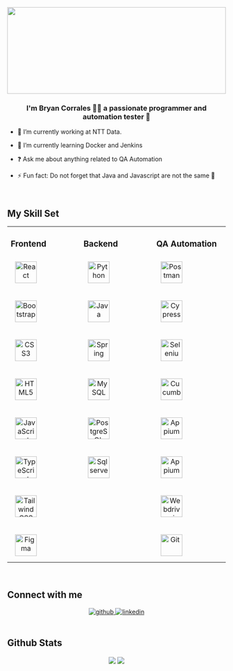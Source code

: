 <div align="center">
<img src="https://rishavanand.github.io/static/images/greetings.gif" align="center" style="width: 100%; height: 200px; object-fit: cover"/>
</div>  


### <div align="center">I'm Bryan Corrales 👨‍💻  a passionate programmer and automation tester 🚀</div>


- 🔭 I’m currently working at NTT Data.


- 🌱 I’m currently learning Docker and Jenkins


- ❓ Ask me about anything related to QA Automation


- ⚡ Fun fact: Do not forget that Java and Javascript are not the same 🤡


<br/>  


## My Skill Set
<table><tr><td valign="top" width="33%">



### Frontend
<div align="center" style="display: flex; flex-wrap: wrap; gap: 20px">  
<a href="https://reactjs.org/" target="_blank"><img style="margin: 10px" src="https://profilinator.rishav.dev/skills-assets/react-original-wordmark.svg" alt="React" height="50" /></a>  
<a href="https://getbootstrap.com/docs/3.4/javascript/" target="_blank"><img style="margin: 10px" src="https://profilinator.rishav.dev/skills-assets/bootstrap-plain.svg" alt="Bootstrap" height="50" /></a>  
<a href="https://www.w3schools.com/css/" target="_blank"><img style="margin: 10px" src="https://profilinator.rishav.dev/skills-assets/css3-original-wordmark.svg" alt="CSS3" height="50" /></a>  
<a href="https://en.wikipedia.org/wiki/HTML5" target="_blank"><img style="margin: 10px" src="https://profilinator.rishav.dev/skills-assets/html5-original-wordmark.svg" alt="HTML5" height="50" /></a>  
<a href="https://www.javascript.com/" target="_blank"><img style="margin: 10px" src="https://profilinator.rishav.dev/skills-assets/javascript-original.svg" alt="JavaScript" height="50" /></a>  
<a href="https://www.typescriptlang.org/" target="_blank"><img style="margin: 10px" src="https://profilinator.rishav.dev/skills-assets/typescript-original.svg" alt="TypeScript" height="50" /></a>  
<a href="https://www.tailwindcss.com/" target="_blank"><img style="margin: 10px" src="https://profilinator.rishav.dev/skills-assets/tailwindcss.svg" alt="Tailwind CSS" height="50" /></a>  
<a href="https://www.figma.com/" target="_blank"><img style="margin: 10px" src="https://profilinator.rishav.dev/skills-assets/figma-icon.svg" alt="Figma" height="50" /></a>  
</div>

</td><td valign="top" width="33%">



### Backend
<div align="center" style="display: flex; flex-wrap: wrap; gap: 20px">  
<a href="https://www.python.org/" target="_blank"><img style="margin: 10px" src="https://profilinator.rishav.dev/skills-assets/python-original.svg" alt="Python" height="50" /></a>  
<a href="https://www.java.com/" target="_blank"><img style="margin: 10px" src="https://profilinator.rishav.dev/skills-assets/java-original-wordmark.svg" alt="Java" height="50" /></a>  
<a href="https://docs.spring.io/spring-framework/docs/3.0.x/reference/expressions.html#:~:text=The%20Spring%20Expression%20Language%20(SpEL,and%20basic%20string%20templating%20functionality." target="_blank"><img style="margin: 10px" src="https://profilinator.rishav.dev/skills-assets/springio-icon.svg" alt="Spring" height="50" /></a>
<a href="https://www.mysql.com/" target="_blank"><img style="margin: 10px" src="https://profilinator.rishav.dev/skills-assets/mysql-original-wordmark.svg" alt="MySQL" height="50" /></a>  
<a href="https://www.postgresql.org/" target="_blank"><img style="margin: 10px" src="https://profilinator.rishav.dev/skills-assets/postgresql-original-wordmark.svg" alt="PostgreSQL" height="50" /></a>  
<a href="https://www.microsoft.com/es-es/sql-server/sql-server-2019" target="_blank"><img style="margin: 10px" src="https://cdn-icons-png.flaticon.com/512/5968/5968364.png" alt="Sql server" height="50" /></a>  
</div>

</td><td valign="top" width="33%">



### QA Automation
<div align="center" style="display: flex; flex-wrap: wrap; gap: 20px">  
<a href="https://www.postman.com/" target="_blank"><img style="margin: 10px" src="https://www.svgrepo.com/download/354202/postman-icon.svg" alt="Postman" height="50" /></a>  
<a href="https://www.cypress.io/" target="_blank"><img style="margin: 10px" src="https://static-00.iconduck.com/assets.00/cypress-icon-512x512-zi8589rq.png" alt="Cypress" height="50" /></a>  
<a href="https://www.selenium.dev/" target="_blank"><img style="margin: 10px" src="https://avatars0.githubusercontent.com/u/983927?v=3&s=400" alt="Selenium" height="50" /></a>  
<a href="https://cucumber.io/" target="_blank"><img style="margin: 10px" src="https://www.svgrepo.com/show/353625/cucumber.svg" alt="Cucumber" height="50" /></a>
<a href="https://rest-assured.io/" target="_blank"><img style="margin: 10px" src="https://avatars.githubusercontent.com/u/19369327?s=280&v=4" alt="Appium" height="50" /></a>
<a href="https://appium.io/" target="_blank"><img style="margin: 10px" src="https://cdn.worldvectorlogo.com/logos/appium.svg" alt="Appium" height="50" /></a>  
<a href="https://webdriver.io/" target="_blank"><img style="margin: 10px" src="https://camo.githubusercontent.com/95f9060552c490befea503dea9b87aa13277c0d4ff0aeb18a870f52df665fed4/68747470733a2f2f7765626472697665722e696f2f6173736574732f696d616765732f726f626f742d33363737373838646436333834396335366161356362336633333262313264352e737667" alt="Webdriver.io" height="50" /></a>
<a href="https://github.com/" target="_blank"><img style="margin: 10px" src="https://profilinator.rishav.dev/skills-assets/git-scm-icon.svg" alt="Git" height="50" /></a>
</div>

</td></tr></table>  

<br/>  


## Connect with me
<div align="center">
<a href="https://github.com/jbryan98" target="_blank">
<img src=https://img.shields.io/badge/github-%2324292e.svg?&style=for-the-badge&logo=github&logoColor=white alt=github style="margin-bottom: 5px;" />
</a>
<a href="https://linkedin.com/in/bryan-corrales-840301249" target="_blank">
<img src=https://img.shields.io/badge/linkedin-%231E77B5.svg?&style=for-the-badge&logo=linkedin&logoColor=white alt=linkedin style="margin-bottom: 5px;" />
</a>  
</div>  


<br/>  


## Github Stats
<div align="center">
<img src="https://github-readme-stats.vercel.app/api?username=jbryan98&show_icons=true&count_private=true&hide_border=true" align="center" />
<img src="https://github-readme-stats.vercel.app/api/top-langs/?username=jbryan98&hide_border=true&layout=compact" align="center" />
</div>  

<br/>  


